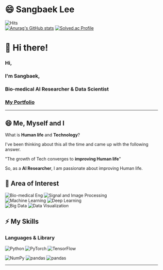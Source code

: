 # 😄 Sangbaek Lee
![Hits](https://hits.seeyoufarm.com/api/count/incr/badge.svg?url=https%3A%2F%2Fgithub.com%2Ftlsqktem483&count_bg=%23F5B31E&title_bg=%23555555&icon=iconify.svg&icon_color=%23E7E7E7&title=Hi+Visitors&edge_flat=false)<br>
[![Anurag's GitHub stats](https://github-readme-stats.vercel.app/api?username=tlsqktem483)](https://github.com/tlsqktem483/github-readme-stats)
[![Solved.ac Profile](http://mazassumnida.wtf/api/v2/generate_badge?boj=sb0479)](https://solved.ac/sb0479/)

# 👋 Hi there!
### Hi,  
### I'm Sangbaek,  
### Bio-medical AI Researcher & Data Scientist

### [My Portfolio](https://tlsqktem483.wixsite.com/sangbaek-portfolio)


---


## 😄 Me, Myself and I

What is **Human life** and **Technology**?  

I've been thinking about this all the time and came up with the following answer.  

"The growth of Tech converges to **improving Human life**"  

So, as a **AI Researcher**, I am passionate about improving Human life.


## 🤔 Area of Interest
![Bio-medical Eng](https://img.shields.io/badge/-Bio--medical%20Engineering-yellow)
![Signal and Image Processing](https://img.shields.io/badge/-Signal%20and%20Image%20Processing%20-green)<br>
![Machine Learning](https://img.shields.io/badge/-Machine%20Learning-blue)
![Deep Learning](https://img.shields.io/badge/-Deep%20Learning-orange)<br>
![Big Data](https://img.shields.io/badge/-Big%20Data-red)
![Data Visualization](https://img.shields.io/badge/-Data%20Visualization-lightgrey)


## ⚡ My Skills
### Languages & Library
<p>
  <img alt="Python" src ="https://img.shields.io/badge/Python-3776AB.svg?&style=for-the-badge&logo=Python&logoColor=white"/>
  <img alt="PyTorch" src ="https://img.shields.io/badge/PyTorch-EE4C2C.svg?&style=for-the-badge&logo=PyTorch&logoColor=white"/>
  <img alt="TensorFlow" src ="https://img.shields.io/badge/TensorFlow-FF6F00.svg?&style=for-the-badge&logo=TensorFlow&logoColor=white"/>
</p>
<p>
  <img alt="NumPy" src ="https://img.shields.io/badge/NumPy-013243.svg?&style=for-the-badge&logo=NumPy&logoColor=white"/>
  <img alt="pandas" src ="https://img.shields.io/badge/pandas-150458.svg?&style=for-the-badge&logo=pandas&logoColor=white"/>
  <img alt="pandas" src ="https://img.shields.io/badge/pandas-150458.svg?&style=for-the-badge&logo=pandas&logoColor=white"/>
</p>

---
